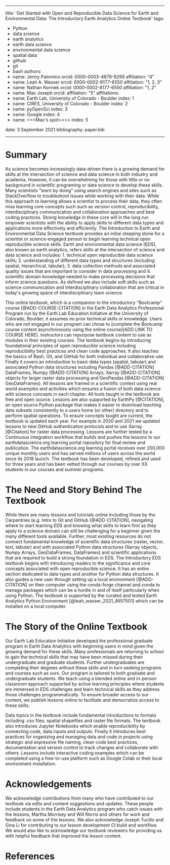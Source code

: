 
---
title: 'Get Started with Open and Reproducible Data Science for Earth and Environmental Data: The Introductory Earth Analytics Online Textbook'
tags:
  - Python
  - data science
  - earth analytics
  - earth data science
  - environmental data science
  - spatial data
  - github
  - git
  - bash
authors:
  - name: Jenny Palomino
    orcid: 0000-0003-4879-9299
    affiliation: "4"
  - name: Leah A. Wasser
    orcid: 0000-0002-8177-6550
    affiliation: "1, 2, 3"
  - name: Nathan Korinek
    orcid: 0000-0002-8177-6550
    affiliation: "1, 2"
  - name: Max Joseph
    orcid:
    affiliation: "5"
affiliations:
 - name: Earth Lab, University of Colorado - Boulder
   index: 1
 - name: CIRES, University of Colorado - Boulder
   index: 2
 - name: pyOpenSci
   index: 3
 - name: Google
   index: 4
 - name: <<<Max's spot>>>>
   index: 5

date: 3 September 2021
bibliography: paper.bib

---

# Summary
As science becomes increasingly data-driven there is a growing demand for skills at the intersection of science and data science in both industry and academia. However, it can be overwhelming for those with little or no background in scientific programing or data science to develop these skills. Many scientists "learn by doing" using search engines and sites such as StackOverflow to troubleshoot issues while working with their data. While this approach to learning allows a scientist to process their data, they often miss learning core concepts such such as version control, reproducibility, interdisciplinary communication and collaboration approaches and best coding practices. Strong knowledge in these core  will in the long run empower scientists with the ability to apply skills to different data types and applications more effectively and efficiently. The Introduction to Earth and Environmental Data Science textbook provides an initial stepping stone for a scientist or science-engaged person to begin learning technical open reproducible science skills. Earth and environmental data science (EDS), also known as earth analytics, refers skills at the intersection of science and data science and includes: 1. technical open reproducible data science skills; 2. understanding of different data types and structures (including spatial, hierarchical, tabular); 3. data collection methods and associated quality issues that are important to consider in data processing and 4. scientific domain knowledge needed to make processing decisions that inform science questions. As defined we also include soft skills such as science communication and interdisciplinary collaboration that are critical in today's growing space of interdisciplinary team science.

This online textbook, which is a companion to the introductory "Bootcamp" course [@ADD-COURSE-CITATION] in the Earth Data Analytics Professional Program run by the Earth Lab Education Initiative at the University of Colorado, Boulder; it assumes no prior technical skills or knowledge. Users who are not engaged in our program can chose to [complete the Bootcamp course content asynchronously using the online course](ADD LINK TO COURSE HERE). Instructors can repurpose textbook content to use as modules in their existing courses. The textbook begins by introducing foundational principles of open reproducible science including reproducibility best practices and clean code approaches. It also teaches the basics of Bash, Git, and GitHub for both individual and collaborative use. Finally it covers an introduction to basic data types (spatial, tabular) and associated Python data structures including Pandas [@ADD-CITATION] DataFrames, Numpy [@ADD-CITATION] Arrays, Xarray [@ADD-CITATION] objects for larger raster data processing and GeoPandas [@ADD-CITATION] GeoDataFrames). All lessons are framed in a scientific context using real world examples and activities which ensures a fusion of both data science with science concepts in each chapter. All tools taught in the textbook are free and open source. Lessons are also supported by EarthPy [@CITATION], an open source Python package that makes it easier to download teaching data subsets consistently to a users home (or other) directory and to perform spatial operations. To ensure concepts taught are current, the textbook is updated each year. For example in 2020 and 2021 we updated lessons to new GitHub authentication protocols and to use Xarray [@Citation] for raster data processing. Lessons are further tested by a Continuous Integration workflow that builds and pushes the lessons to our earthdatascience.org learning portal repository for final review and publication. The earthdatascience.org learning portal receives over 200,000 unique monthly users and has served millions of users across the world since its 2018 launch. The textbook has been developed, refined and used for three years and has been vetted through our courses by over XX students in our courses and summer programs.

# The Need and Story Behind The Textbook
While there are many lessons and tutorials online including those by the Carpentries (e.g. Intro to Git and GitHub [@ADD-CITATION], navigating where to start learning EDS and knowing what skills to learn first as they apply to a science domain can still be challenging for a beginner given the many different tools available. Further, most existing resources do not connect fundamental knowledge of scientific data structures (raster, vector, text, tabular) and with associated Python data structures
(Xarray objects, Numpy Arrays, GeoDataFrames, DataFrames) and scientific applications that are required to build a strong foundation in EDS. The Introductory EDS textbook begins with introducing readers to the significance and core concepts associated with open reproducible science. It has an entire section dedicated to data types and another for Python data structures. It also guides a new user through setting up a local environment [@ADD-CITATION] on their computer using the conda-forge channel and conda to manage packages which can be a hurdle in and of itself particularly when using Python. The textbook is supported by the curated and tested Earth Analytics Python Environment [@leah_wasser_2021_4657501] which can be installed on a local computer.

# The Story of the Online Textbook
Our Earth Lab Education Initiative developed the professional graduate program in Earth Data Analytics with beginning users in mind given the growing demand for these skills. Many professionals are returning to school to gain the technical skills that may have been missed during their undergraduate and graduate students. Further undergraduates are completing their degrees without these skills and in turn seeking programs and courses such as ours. Our program is tailored to both graduate and undergraduate students. We teach using a blended online and in-person classroom approach supported by active learning principles where students are immersed in EDS challenges and learn technical skills as they address those challenges programmatically. To ensure broader access to our content, we publish lessons online to facilitate and democratize access to these skills.

Data topics in the textbook include fundamental introductions to formats including .csv files, spatial shapefiles and raster file formats. The textbook also introduces Jupyter Notebooks which enable reproducibility by connecting code, data inputs and outputs. Finally it introduces best practices for organizing and managing data and code in projects using strategic and expressive file naming, clean code best practices, documentation and version control to track changes and collaborate with others. Lessons include interactive coding examples which can be completed using a free-to-use platform such as Google Colab or their local environment installation.

# Acknowledgements
We acknowledge contributions from many who have contributed to our textbook via edits and content suggestions and updates. These people include students in the Earth Data Analytics program who catch issues with the lessons, Martha Morrisey and Will Norris and others for work and feedback on some of the lessons. We also acknowledge Joseph Tucillo and Gina Li for contributing to our lesson development CI build and workflow. We would also like to acknowledge our textbook reviewers <!insert names here> for providing us with helpful feedback that improved the lesson content.

# References
